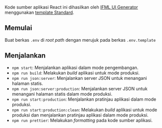 Kode sumber aplikasi React ini dihasilkan oleh [IFML UI Generator](https://gitlab.com/RSE-Lab-Fasilkom-UI/PricesIDE/ifml-ui-generator) menggunakan [template Standard](https://gitlab.com/RSE-Lab-Fasilkom-UI/PricesIDE/ifml-ui-generator/-/tree/staging/ifml.ui.generator/app_example/template_standard).

## Memulai

Buat berkas `.env` di *root path* dengan merujuk pada berkas `.env.template` 

## Menjalankan

- `npm start`: Menjalankan aplikasi dalam mode pengembangan.
- `npm run build`: Melakukan *build* aplikasi untuk mode produksi.
- `npm run json:server`: Menjalankan server JSON untuk menangani halaman statis.
- `npm run json:server:production`: Menjalankan server JSON untuk menangani halaman statis dalam mode produksi.
- `npm run start:production`: Menjalankan pratinjau aplikasi dalam mode produksi.
- `npm run start:production:clean`: Melakukan *build* aplikasi untuk mode produksi dan menjalankan pratinjau aplikasi dalam mode produksi.
- `npm run prettier`: Melakukan *formatting* pada kode sumber aplikasi.